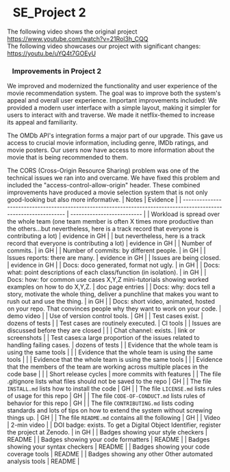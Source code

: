 # &nbsp;&nbsp;SE_Project 2
The following video shows the original project
https://www.youtube.com/watch?v=21Rol3h_CQQ
<br>
The following video showcases our project with significant changes: 
https://youtu.be/uYQ4t7GOEyU

### &nbsp;&nbsp; Improvements in Project 2

We improved and modernized the functionality and user experience of the movie recommendation system. The goal was to improve both the system's appeal and overall user experience. Important improvements included:
We provided a modern user interface with a simple layout, making it simpler for users to interact with and traverse. We made it netflix-themed to increase its appeal and familiarity.

The OMDb API's integration forms a major part of our upgrade. This gave us access to crucial movie information, including genre, IMDb ratings, and movie posters. Our users now have access to more information about the movie that is being recommended to them.

The CORS (Cross-Origin Resource Sharing) problem was one of the technical issues we ran into and overcame. We have fixed this problem and included the "access-control-allow-origin" header. These combined improvements have produced a movie selection system that is not only good-looking but also more informative.
| Notes                                                                                                             | Evidence                   |
| ----------------------------------------------------------------------------------------------------------------- | -------------------------- |
| Workload is spread over the whole team (one team member is often X times more productive than the others...but nevertheless, here is a track record that everyone is contributing a lot) | evidence in GH |
| but nevertheless, here is a track record that everyone is contributing a lot) | evidence in GH |
| Number of commits. | in GH |
| Number of commits: by different people. | in GH |
| Issues reports: there are many. | evidence in GH |
| Issues are being closed. | evidence in GH |
| Docs: doco generated, format not ugly. | in GH |
| Docs: what: point descriptions of each class/function (in isolation). | in GH |
| Docs: how: for common use cases X,Y,Z mini-tutorials showing worked examples on how to do X,Y,Z. | doc page entries |
| Docs: why: docs tell a story, motivate the whole thing, deliver a punchline that makes you want to rush out and use the thing. | in GH |
| Docs: short video, animated, hosted on your repo. That convinces people why they want to work on your code. | demo video |
| Use of version control tools. | GH |
| Test cases exist. | dozens of tests |
| Test cases are routinely executed. | CI tools |
| Issues are discussed before they are closed |  |
| Chat channel: exists. | link or screenshots |
| Test cases:a large proportion of the issues related to handling failing cases. | dozens of tests |
| Evidence that the whole team is using the same tools |  |
| Evidence that the whole team is using the same tools |  |
| Evidence that the whole team is using the same tools |  |
| Evidence that the members of the team are working across multiple places in the code base |  |
| Short release cycles | more commits with features |
| The file .gitignore lists what files should not be saved to the repo | GH |
| The file `INSTALL.md` lists how to install the code | GH |
| The file `LICENSE.md` lists rules of usage for this repo | GH |
| The file `CODE-OF-CONDUCT.md` lists rules of behavior for this repo | GH |
| The file `CONTRIBUTING.md` lists coding standards and lots of tips on how to extend the system without screwing things up. | GH |
| The file `README.md` contains all the following | GH |
| Video | 2-min video |
| DOI badge: exists. To get a Digital Object Identifier, register the project at Zenodo. | in GH |
| Badges showing your style checkers | README |
| Badges showing your code formatters | README |
| Badges showing your syntax checkers | README |
| Badges showing your code coverage tools | README |
| Badges showing any other Other automated analysis tools | README |
